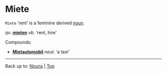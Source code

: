 # Miete

`Miete` ‘rent’ is a feminine derived [noun](../../index.md).

*qv.* **[mieten](../../../verbs/m/mi/mieten.md)** *vb.* ‘rent, hire’

Compounds:
- **[Mietautomobil](Mietautomobil.md)** *neut.* ‘a taxi’

----

Back up to: [Nouns](../../index.md) | [Top](../../../index.md)
